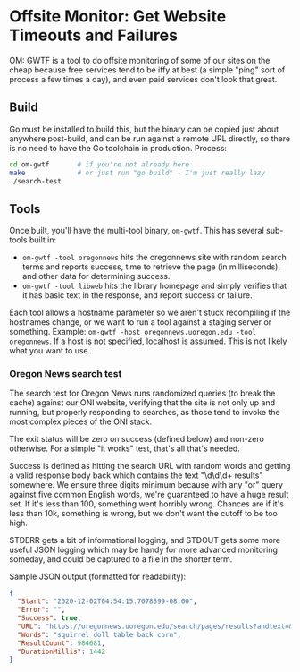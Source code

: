 # Offsite Monitor: Get Website Timeouts and Failures

OM: GWTF is a tool to do offsite monitoring of some of our sites on the cheap
because free services tend to be iffy at best (a simple "ping" sort of process
a few times a day), and even paid services don't look that great.

## Build

Go must be installed to build this, but the binary can be copied just about
anywhere post-build, and can be run against a remote URL directly, so there is
no need to have the Go toolchain in production.  Process:

```bash
cd om-gwtf       # if you're not already here
make             # or just run "go build" - I'm just really lazy
./search-test
```

## Tools

Once built, you'll have the multi-tool binary, `om-gwtf`. This has several
sub-tools built in:

- `om-gwtf -tool oregonnews` hits the oregonnews site with random search terms and
  reports success, time to retrieve the page (in milliseconds), and other data
  for determining success.
- `om-gwtf -tool libweb` hits the library homepage and simply verifies that it has
  basic text in the response, and report success or failure.

Each tool allows a hostname parameter so we aren't stuck recompiling if the
hostnames change, or we want to run a tool against a staging server or
something. Example: `om-gwtf -host oregonnews.uoregon.edu -tool oregonnews`. If
a host is not specified, localhost is assumed. This is not likely what you want
to use.

### Oregon News search test

The search test for Oregon News runs randomized queries (to break the cache)
against our ONI website, verifying that the site is not only up and running,
but properly responding to searches, as those tend to invoke the most complex
pieces of the ONI stack.

The exit status will be zero on success (defined below) and non-zero otherwise.
For a simple "it works" test, that's all that's needed.

Success is defined as hitting the search URL with random words and getting a
valid response body back which contains the text "\d\d\d+ results" somewhere.
We ensure three digits minimum because with any "or" query against five common
English words, we're guaranteed to have a huge result set.  If it's less than
100, something went horribly wrong.  Chances are if it's less than 10k,
something is wrong, but we don't want the cutoff to be too high.

STDERR gets a bit of informational logging, and STDOUT gets some more useful
JSON logging which may be handy for more advanced monitoring someday, and could
be captured to a file in the shorter term.

Sample JSON output (formatted for readability):

```json
{
  "Start": "2020-12-02T04:54:15.7078599-08:00",
  "Error": "",
  "Success": true,
  "URL": "https://oregonnews.uoregon.edu/search/pages/results?andtext=&city=&county=&date1=1846-01-01&date2=2020-12-31&frequency=&language=&ortext=squirrel+doll+table+back+corn&phrasetext=&proxdistance=5&proxtext=&rows=20&searchType=advanced",
  "Words": "squirrel doll table back corn",
  "ResultCount": 984681,
  "DurationMillis": 1442
}
```
